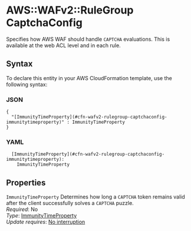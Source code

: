 # AWS::WAFv2::RuleGroup CaptchaConfig<a name="aws-properties-wafv2-rulegroup-captchaconfig"></a>

Specifies how AWS WAF should handle `CAPTCHA` evaluations\. This is available at the web ACL level and in each rule\. 

## Syntax<a name="aws-properties-wafv2-rulegroup-captchaconfig-syntax"></a>

To declare this entity in your AWS CloudFormation template, use the following syntax:

### JSON<a name="aws-properties-wafv2-rulegroup-captchaconfig-syntax.json"></a>

```
{
  "[ImmunityTimeProperty](#cfn-wafv2-rulegroup-captchaconfig-immunitytimeproperty)" : ImmunityTimeProperty
}
```

### YAML<a name="aws-properties-wafv2-rulegroup-captchaconfig-syntax.yaml"></a>

```
  [ImmunityTimeProperty](#cfn-wafv2-rulegroup-captchaconfig-immunitytimeproperty): 
    ImmunityTimeProperty
```

## Properties<a name="aws-properties-wafv2-rulegroup-captchaconfig-properties"></a>

`ImmunityTimeProperty`  <a name="cfn-wafv2-rulegroup-captchaconfig-immunitytimeproperty"></a>
Determines how long a `CAPTCHA` token remains valid after the client successfully solves a `CAPTCHA` puzzle\.   
*Required*: No  
*Type*: [ImmunityTimeProperty](aws-properties-wafv2-rulegroup-immunitytimeproperty.md)  
*Update requires*: [No interruption](https://docs.aws.amazon.com/AWSCloudFormation/latest/UserGuide/using-cfn-updating-stacks-update-behaviors.html#update-no-interrupt)